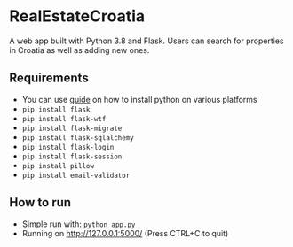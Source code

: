 # RealEstateCroatia
A web app built with Python 3.8 and Flask. Users can search for properties in Croatia as well as adding new ones.  

## Requirements
* You can use [guide](https://www.python.org/) on how to install python on various platforms
*	```pip install flask```
*	```pip install flask-wtf```
*	```pip install flask-migrate```
*	```pip install flask-sqlalchemy```
*	```pip install flask-login```
*	```pip install flask-session```
*	```pip install pillow```
*	```pip install email-validator```

## How to run
*	Simple run with: ```python app.py```
*	Running on http://127.0.0.1:5000/ (Press CTRL+C to quit)
